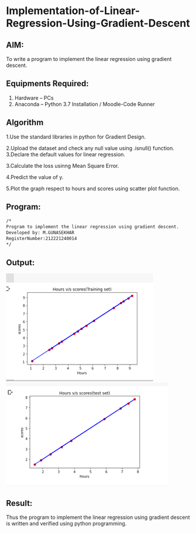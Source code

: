 # Implementation-of-Linear-Regression-Using-Gradient-Descent

## AIM:
To write a program to implement the linear regression using gradient descent.

## Equipments Required:
1. Hardware – PCs
2. Anaconda – Python 3.7 Installation / Moodle-Code Runner

## Algorithm
1.Use the standard libraries in python for Gradient Design.

2.Upload the dataset and check any null value using .isnull() function. 3.Declare the default values for linear regression.

3.Calculate the loss usinng Mean Square Error.

4.Predict the value of y.

5.Plot the graph respect to hours and scores using scatter plot function. 

## Program:
```
/*
Program to implement the linear regression using gradient descent.
Developed by: M.GUNASEKHAR
RegisterNumber:212221240014  
*/

```


## Output:
![output](https://github.com/gunasekhar159/Implementation-of-Linear-Regression-Using-Gradient-Descent/blob/main/ex1ml.png?raw=true)
![output](https://github.com/gunasekhar159/Implementation-of-Linear-Regression-Using-Gradient-Descent/blob/main/ex1%20ml2.png?raw=true)

## Result:
Thus the program to implement the linear regression using gradient descent is written and verified using python programming.
